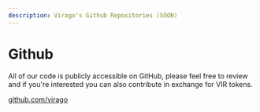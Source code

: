 ```yaml
---
description: Virago's Github Repositories (SOON)
---
```


# Github

All of our code is publicly accessible on GitHub, please feel free to review and if you're interested you can also contribute in exchange for VIR tokens.

[github.com/virago](https://github.com/virago)
